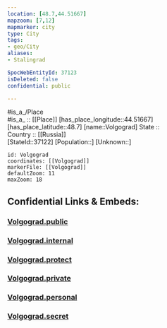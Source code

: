 ```yaml
---
location: [48.7,44.51667] 
mapzoom: [7,12] 
mapmarker: city 
type: City
tags:
- geo/City
aliases: 
- Stalingrad 

SpocWebEntityId: 37123
isDeleted: false
confidential: public

---
```

#is_a_/Place  
#is_a_ :: [[Place]] 
[has_place_longitude::44.51667] 
[has_place_latitude::48.7] 
[name::Volgograd] 
State ::  
Country :: [[Russia]]  
[StateId::37122] 
[Population::] 
[Unknown::] 


```leaflet
id: Volgograd
coordinates: [[Volgograd]] 
markerFile: [[Volgograd]] 
defaultZoom: 11 
maxZoom: 18
```


## Confidential Links & Embeds: 

### [Volgograd.public](/_public/\Earth\Continent\Europe\Europe~East\Russia\Russia~South\Volgograd_Oblast\CityVolgograd.public.md) 

### [Volgograd.internal](/_internal/\Earth\Continent\Europe\Europe~East\Russia\Russia~South\Volgograd_Oblast\CityVolgograd.internal.md) 

### [Volgograd.protect](/_protect/\Earth\Continent\Europe\Europe~East\Russia\Russia~South\Volgograd_Oblast\CityVolgograd.protect.md) 

### [Volgograd.private](/_private/\Earth\Continent\Europe\Europe~East\Russia\Russia~South\Volgograd_Oblast\CityVolgograd.private.md) 

### [Volgograd.personal](/_personal/\Earth\Continent\Europe\Europe~East\Russia\Russia~South\Volgograd_Oblast\CityVolgograd.personal.md) 

### [Volgograd.secret](/_secret/\Earth\Continent\Europe\Europe~East\Russia\Russia~South\Volgograd_Oblast\CityVolgograd.secret.md)


